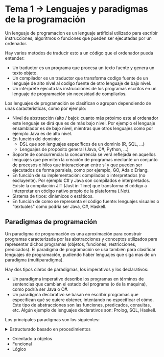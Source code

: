 # Tema 1 -> Lenguajes y paradigmas de la programación
Un lenguaje de programacion es un lenguaje artificial utilizado para escribir instrucciones, algoritmos o funciones que pueden ser ejecutadas por un ordenador.

Hay varios metodos de traducir esto a un código que el ordenador pueda entender:
* Un traductor es un programa que procesa un texto fuente y genera un texto objeto.
* Un compilador es un traductor que transforma codigo fuente de un lenguaje de alto nivel al codigo fuente de otro lenguaje de bajo nivel.
* Un intérprete ejecuta las instrucciones de los programas escritos en un lenguaje de programación sin necesidad de compilarlos.

Los lenguajes de programación se clasifican o agrupan dependiendo de unas características,  como por ejemplo:
* Nivel de abstracción (alto / bajo): cuanto más próximo este al ordenador este lenguaje se dirá que es de más bajo nivel. Por ejemplo el lenguaje ensamblador es de bajo nivel, mientras que otros lenguajes como por ejemplo Java es de alto nivel.
* En función del dominio:
	* DSL que son lenguajes específicos de un dominio (R, SQL, ...)
	* Lenguajes de propósito general (Java, C#, Python, ...)
* Soporte de concurrencia: la concurrencia se verá reflejada en aquellos lenguajes que permiten la creación de programas mediante un conjunto de procesos o hilos que interaccionan entre sí y que pueden ser ejecutados de forma paralela, como por ejemplo, GO, Ada o Erlang.
* En función de su implementación: compilados o interpretados (no excluyente). Por ejemplo C# y Java son compilados e interpretados. Existe la compilación JIT (Just in Time) que transforma el código a interpretar en código nativo propio de la plataforma (.Net).
* Sistema de tipos: dinámicos o estáticos.
* En función de como se representa el código fuente: lenguajes visuales o "textuales" como podría ser Java, C#, Haskell.

## Paradigmas de programación
Un paradigma de programación es una aproximación para construir programas caracterizada por las abstracciones y conceptos utilizados para representar dichos programas (objetos, funciones, restricciones, predicados). 
El paradigma de programación se usa también para clasificar lenguajes de programación, pudiendo haber lenguajes que siga mas de un paradigma (multiparadigma).

Hay dos tipos claros de paradigmas, los imperativos y los declarativos:
* Un paradigma imperativo describe los programas en términos de sentencias que cambian el estado del programa (o de la máquina), como podría ser Java o C#.
* Un paradigma declarativo se basan en escribir programas que especifican qué se quiere obtener, intentando no especificar el cómo. Este tipo de abstracciones son las funciones, predicados, consultas, etc. Algún ejemplo de lenguajes declarativos son: Prolog, SQL, Haskell.


Los principales paradigmas son los siguientes:
 <details>
 <summary>Estructurado basado en procedimientos</summary>
	
 Test de ejemplo.
 </details>
 
* Orientado a objetos
* Funcional
* Lógico
